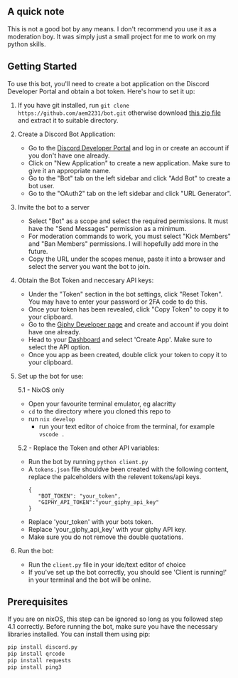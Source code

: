 ## A quick note

This is not a good bot by any means. I don't recommend you use it as a moderation boy. It was simply just a small project for me to work on my python skills.

## Getting Started

To use this bot, you'll need to create a bot application on the Discord Developer Portal and obtain a bot token. Here's how to set it up:

1. If you have git installed, run `git clone https://github.com/aem2231/bot.git` otherwise download [this zip file](https://github.com/aem2231/bot.git) and extract it to suitable directory.
   
2. Create a Discord Bot Application:

   - Go to the [Discord Developer Portal](https://discord.com/developers/applications) and log in or create an account if you don't have one already.
   - Click on "New Application" to create a new application. Make sure to give it an appropriate name.
   - Go to the "Bot" tab on the left sidebar and click "Add Bot" to create a bot user.
   - Go to the "OAuth2" tab on the left sidebar and click "URL Generator".

3. Invite the bot to a server

   - Select "Bot" as a scope and select the required permissions. It must have the "Send Messages" permission as a minimum.
   - For moderation commands to work, you must select "Kick Members" and "Ban Members" permissions. I will hopefully add more in the future.
   - Copy the URL under the scopes menue, paste it into a browser and select the server you want the bot to join.

4. Obtain the Bot Token and neccesary API keys:

   - Under the "Token" section in the bot settings, click "Reset Token". You may have to enter your password or 2FA code to do this.
   - Once your token has been revealed, click "Copy Token" to copy it to your clipboard.
   - Go to the [Giphy Developer page](https://developers.giphy.com/) and create and account if you doint have one already.
   - Head to your [Dashboard](https://developers.giphy.com/dashboard/) and select 'Create App'. Make sure to select the API option.
   - Once you app as been created, double click your token to copy it to your clipboard.

5. Set up the bot for use:

   5.1 - NixOS only
      - Open your favourite terminal emulator, eg alacritty
      - `cd` to the directory where you cloned this repo to
      - run `nix develop`
         - run your text editor of choice from the terminal, for example `vscode .`

   5.2 - Replace the Token and other API variables:
      - Run the bot by running `python client.py`
      - A `tokens.json` file shouldve been created with the following content, replace the palceholders with the relevent tokens/api keys.
         ```
         {
            "BOT_TOKEN": "your_token",
            "GIPHY_API_TOKEN":"your_giphy_api_key"
         }
         ```
   - Replace 'your_token' with your bots token.
   - Replace 'your_giphy_api_key' with your giphy API key.
   - Make sure you do not remove the double quotations.

6. Run the bot:
   - Run the `client.py` file in your ide/text editor of choice
   - If you've set up the bot correctly, you should see 'Client is running!' in your terminal and the bot will be online.

## Prerequisites

If you are on nixOS, this step can be ignored so long as you followed step 4.1 correctly. 
Before running the bot, make sure you have the necessary libraries installed. You can install them using pip:

```bash
pip install discord.py
pip install qrcode
pip install requests
pip install ping3
```

